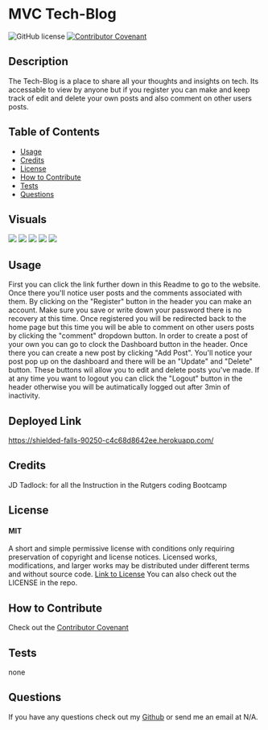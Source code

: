 # MVC Tech-Blog

![GitHub license](https://img.shields.io/badge/License-MIT-yellow.svg)
[![Contributor Covenant](https://img.shields.io/badge/Contributor%20Covenant-2.1-4baaaa.svg)](code_of_conduct.md)

## Description
The Tech-Blog is a place to share all your thoughts and insights on tech. Its accessable to view by anyone but if you register you can make and keep track of edit and delete your own posts and also comment on other users posts.

## Table of Contents
- [Usage](#usage)
- [Credits](#credits)
- [License](#license)
- [How to Contribute](#how-to-contribute)
- [Tests](#tests)
- [Questions](#questions)

## Visuals
<img src="./public/images/tech_blog_1.png">
<img src="./public/images/tech_blog_2.png">
<img src="./public/images/tech_blog_3.png">
<img src="./public/images/tech_blog_4.png">
<img src="./public/images/tech_blog_5.png">

## Usage 
First you can click the link further down in this Readme to go to the website. Once there you'll notice user posts and the comments associated with them. By clicking on the "Register" button in the header you can make an account. Make sure you save or write down your password there is no recovery at this time. Once registered you will be redirected back to the home page but this time you will be able to comment on other users posts by clicking the "comment" dropdown button. In order to create a post of your own you can go to clock the Dashboard button in the header. Once there you can create a new post by clicking "Add Post". You'll notice your post pop up on the dashboard and there will be an "Update" and "Delete" button. These buttons wil allow you to edit and delete posts you've made. If at any time you want to logout you can click the "Logout" button in the header otherwise you will be autimatically logged out after 3min of inactivity.

## Deployed Link
https://shielded-falls-90250-c4c68d8642ee.herokuapp.com/

## Credits
JD Tadlock: for all the Instruction in the Rutgers coding Bootcamp

## License
#### MIT
A short and simple permissive license with conditions only requiring preservation of copyright and license notices. Licensed works, modifications, and larger works may be distributed under different terms and without source code.
[Link to License](https://opensource.org/license/MIT)
You can also check out the LICENSE in the repo.

## How to Contribute
Check out the [Contributor Covenant](https://www.contributor-covenant.org/version/2/1/code_of_conduct/code_of_conduct.md)

## Tests
none

## Questions
If you have any questions check out my [Github](https://github.com/TIrwin19) or send me an email at N/A.





